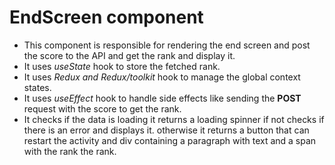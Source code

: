 # EndScreen component

- This component is responsible for rendering the end screen and post the score to the API and get the rank and display it.
- It uses _useState_ hook to store the fetched rank.
- It uses _Redux and Redux/toolkit_ hook to manage the global context states.
- It uses _useEffect_ hook to handle side effects like sending the **POST** request with the score to get the rank.
- It checks if the data is loading it returns a loading spinner if not checks if there is an error and displays it. otherwise it returns a button that can restart the activity and div containing a paragraph with text and a span with the rank the rank.

